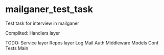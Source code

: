 # mailganer_test_task
Test task for interview in mailganer

Complited:
    Handlers layer

TODO:
    Service layer
    Repos layer
    Log
    Mail
    Auth
    Middleware
    Models
    Conf
    Tests
    Main